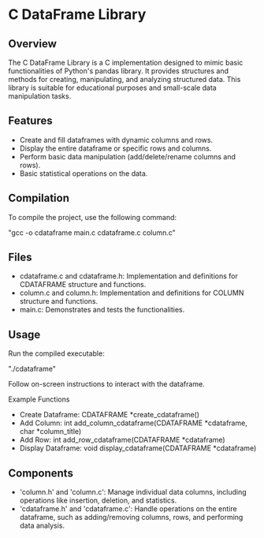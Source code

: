 # C DataFrame Library

## Overview
The C DataFrame Library is a C implementation designed to mimic basic functionalities of Python's pandas library. It provides structures and methods for creating, manipulating, and analyzing structured data. This library is suitable for educational purposes and small-scale data manipulation tasks.

## Features
- Create and fill dataframes with dynamic columns and rows.
- Display the entire dataframe or specific rows and columns.
- Perform basic data manipulation (add/delete/rename columns and rows).
- Basic statistical operations on the data.

## Compilation
To compile the project, use the following command:

"gcc -o cdataframe main.c cdataframe.c column.c"

## Files
- cdataframe.c and cdataframe.h: Implementation and definitions for CDATAFRAME structure and functions.
- column.c and column.h: Implementation and definitions for COLUMN structure and functions.
- main.c: Demonstrates and tests the functionalities.

## Usage
Run the compiled executable:

"./cdataframe"

Follow on-screen instructions to interact with the dataframe.

Example Functions
- Create Dataframe: CDATAFRAME *create_cdataframe()
- Add Column: int add_column_cdataframe(CDATAFRAME *cdataframe, char *column_title)
- Add Row: int add_row_cdataframe(CDATAFRAME *cdataframe)
- Display Dataframe: void display_cdataframe(CDATAFRAME *cdataframe)

## Components
- 'column.h' and 'column.c': Manage individual data columns, including operations like insertion, deletion, and statistics.
- 'cdataframe.h' and 'cdataframe.c': Handle operations on the entire dataframe, such as adding/removing columns, rows, and performing data analysis.
